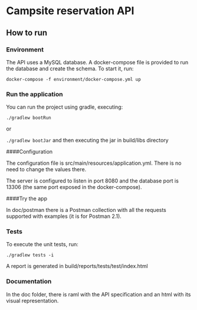 # Campsite reservation API

## How to run

### Environment

The API uses a MySQL database. A docker-compose file is provided to run the database and create the schema. To start it, run:

``docker-compose -f environment/docker-compose.yml up``

### Run the application

You can run the project using gradle, executing:

``./gradlew bootRun``

or

``./gradlew bootJar`` and then executing the jar in build/libs directory

####Configuration

The configuration file is src/main/resources/application.yml. There is no need to change the values there.

The server is configured to listen in port 8080 and the database port is 13306 (the same port exposed in the docker-compose).

####Try the app

In doc/postman there is a Postman collection with all the requests supported with examples (it is for Postman 2.1).

### Tests

To execute the unit tests, run:

``./gradlew tests -i``

A report is generated in build/reports/tests/test/index.html

### Documentation

In the doc folder, there is raml with the API specification and an html with its visual representation.



